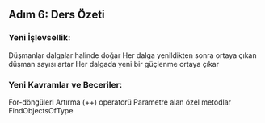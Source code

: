 ## Adım 6: Ders Özeti 

### Yeni İşlevsellik: 
Düşmanlar dalgalar halinde doğar 
Her dalga yenildikten sonra ortaya çıkan düşman sayısı artar 
Her dalgada yeni bir güçlenme ortaya çıkar 

### Yeni Kavramlar ve Beceriler: 
For-döngüleri 
Artırma (++) operatorü 
Parametre alan özel metodlar 
FindObjectsOfType
